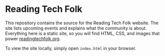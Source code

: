 # Reading Tech Folk

This repository contains the source for the Reading Tech Folk website. The site lists upcoming events and explains what the community is about. Everything here is a static site, so you will find HTML, CSS, and images that power [readingtechfolk.org](https://readingtechfolk.org/).

To view the site locally, simply open `index.html` in your browser.
